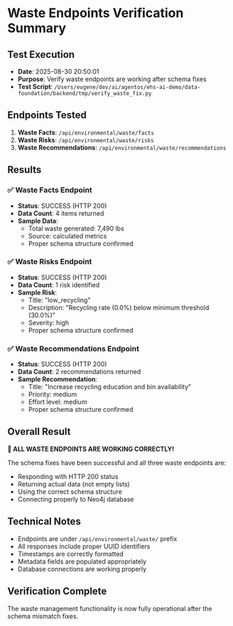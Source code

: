 # Waste Endpoints Verification Summary

## Test Execution
- **Date**: 2025-08-30 20:50:01
- **Purpose**: Verify waste endpoints are working after schema fixes
- **Test Script**: `/Users/eugene/dev/ai/agentos/ehs-ai-demo/data-foundation/backend/tmp/verify_waste_fix.py`

## Endpoints Tested
1. **Waste Facts**: `/api/environmental/waste/facts`
2. **Waste Risks**: `/api/environmental/waste/risks`  
3. **Waste Recommendations**: `/api/environmental/waste/recommendations`

## Results

### ✅ Waste Facts Endpoint
- **Status**: SUCCESS (HTTP 200)
- **Data Count**: 4 items returned
- **Sample Data**: 
  - Total waste generated: 7,490 lbs
  - Source: calculated metrics
  - Proper schema structure confirmed

### ✅ Waste Risks Endpoint  
- **Status**: SUCCESS (HTTP 200)
- **Data Count**: 1 risk identified
- **Sample Risk**:
  - Title: "low_recycling"
  - Description: "Recycling rate (0.0%) below minimum threshold (30.0%)"
  - Severity: high
  - Proper schema structure confirmed

### ✅ Waste Recommendations Endpoint
- **Status**: SUCCESS (HTTP 200) 
- **Data Count**: 2 recommendations returned
- **Sample Recommendation**:
  - Title: "Increase recycling education and bin availability"
  - Priority: medium
  - Effort level: medium
  - Proper schema structure confirmed

## Overall Result
**🎉 ALL WASTE ENDPOINTS ARE WORKING CORRECTLY!**

The schema fixes have been successful and all three waste endpoints are:
- Responding with HTTP 200 status
- Returning actual data (not empty lists)
- Using the correct schema structure
- Connecting properly to Neo4j database

## Technical Notes
- Endpoints are under `/api/environmental/waste/` prefix
- All responses include proper UUID identifiers
- Timestamps are correctly formatted
- Metadata fields are populated appropriately
- Database connections are working properly

## Verification Complete
The waste management functionality is now fully operational after the schema mismatch fixes.
